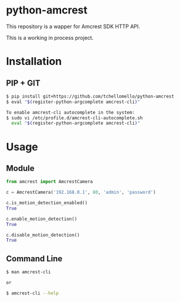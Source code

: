 # python-amcrest
This repository is a wapper for Amcrest SDK HTTP API.

This is a working in process project.

Installation
============


PIP + GIT
---------

```bash
$ pip install git+https://github.com/tchellomello/python-amcrest
$ eval "$(register-python-argcomplete amcrest-cli)"

To enable amcrest-cli autocomplete in the system:
$ sudo vi /etc/profile.d/amcrest-cli-autocomplete.sh
  eval "$(register-python-argcomplete amcrest-cli)"
```

Usage
=====

Module
------

```python
from amcrest import AmcrestCamera

c = AmcrestCamera('192.168.0.1', 80, 'admin', 'password')

c.is_motion_detection_enabled()
True

c.enable_motion_detection()
True

c.disable_motion_detection()
True
```

Command Line
------------
```bash
$ man amcrest-cli

or

$ amcrest-cli --help
